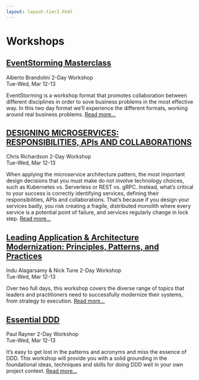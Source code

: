 ```yaml
---
layout: layout-tier2.html
---
```

<div class="container section workshops">
   <h1 class="text-center">Workshops</h1>
    </div>
</div>
<div class="container workshops-index-page">
    <div class="col-lg-10 col-lg-offset-1">
        <!-- begin workshop element -->
        <div class="row">
            <div class="col-xs-12 col-sm-2">
                <div class="speaker-container">
                    <a href="eventstorming-masterclass.html"><div class="speaker-img alberto-brandolini"></div></a>
                    </div>
                </div>
            <div class="col-xs-12 col-sm-10 workshops-index-page--item">
                <h2><a href="eventstorming-masterclass.html">EventStorming Masterclass</a></h2>
                <p>
                    <span class="speaker-name">Alberto Brandolini</span>
                    <span class="duration">2-Day Workshop<br>Tue-Wed, Mar 12-13</span>
                </p>
                <p>EventStorming is a workshop format that promotes collaboration between different disciplines in order to sove business problems in the most effective way. In this two day format we’ll experience the different formats, working around real business problems. <a href="eventstorming-masterclass.html">Read more...</a></p>
            </div>
        </div>
        <!-- begin workshop element -->
        <div class="row">
            <div class="col-xs-12 col-sm-2">
                <div class="speaker-container">
                    <a href="designing-microservices.html"><div class="speaker-img chris-richardson"></div></a>
                    </div>
                </div>
            <div class="col-xs-12 col-sm-10 workshops-index-page--item">
                <h2><a href="designing-microservices.html">DESIGNING MICROSERVICES: RESPONSIBILITIES, API<span style="text-transform: lowercase">s</span> AND COLLABORATIONS</a></h2>
                <p>
                    <span class="speaker-name">Chris Richardson</span>
                    <span class="duration">2-Day Workshop<br>Tue-Wed, Mar 12-13</span>
                </p>
                <p>When applying the microservice architecture pattern, the most important design decisions that you must make do not involve technology choices, such as Kubernetes vs. Serverless or REST vs. gRPC. Instead, what’s critical to your success is correctly identifying services, defining their responsibilities, APIs and collaborations. That’s because if you design your services badly, you risk creating a fragile, distributed monolith where every service is a potential point of failure, and services regularly change in lock step. <a href="designing-microservices.html">Read more...</a></p>
            </div>
        </div>
        <!-- begin workshop element -->
        <div class="row">
            <div class="col-xs-12 col-sm-2">
                <div class="speaker-container">
                    <a href="leading-application-and-architecture-modernization.html">
                        <div class="new-co-workshop-images">
                            <div class="indu-alagarsamy"></div>
                            <div class="nick-tune"></div>                       
                        </div></a>
                    </div>
                </div>
            <div class="col-xs-12 col-sm-10 workshops-index-page--item">
                <h2><a href="leading-application-and-architecture-modernization.html">Leading Application & Architecture Modernization: Principles, Patterns, and Practices</a></h2>
                <p>
                    <span class="speaker-name">Indu Alagarsamy &amp; Nick Tune</span>
                    <span class="duration">2-Day Workshop<br>Tue-Wed, Mar 12-13</span>
                </p>
                <p>Over two full days, this workshop covers the diverse range of topics that leaders and practitioners need to successfully modernize their systems, from strategy to execution. <a href="leading-application-and-architecture-modernization.html">Read more...</a></p>
            </div>
        </div>
        <!-- begin workshop element -->
        <div class="row">
            <div class="col-xs-12 col-sm-2">
                <div class="speaker-container">
                    <a href="essential-ddd.html"><div class="speaker-img paul-rayner"></div></a>
                    </div>
                </div>
            <div class="col-xs-12 col-sm-10 workshops-index-page--item">
                <h2><a href="essential-ddd.html">Essential DDD</a></h2>
                <p>
                    <span class="speaker-name">Paul Rayner</span>
                    <span class="duration">2-Day Workshop<br>Tue-Wed, Mar 12-13</span>
                </p>
                <p>It’s easy to get lost in the patterns and acronyms and miss the essence of DDD. This workshop will provide you with a solid grounding in the foundational ideas, techniques and skills for doing DDD well in your own project context. <a href="essential-ddd.html">Read more...</a></p>
            </div>
        </div>
    </div>
</div>
